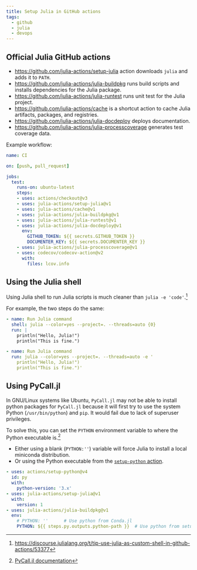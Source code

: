 ```yaml
---
title: Setup Julia in GitHub actions
tags:
  - github
  - julia
  - devops
---
```


## Official Julia GitHub actions

- https://github.com/julia-actions/setup-julia action downloads `julia` and adds it to `PATH`.
- https://github.com/julia-actions/julia-buildpkg runs build scripts and installs dependencies for the Julia package.
- https://github.com/julia-actions/julia-runtest runs unit test for the Julia project.
- https://github.com/julia-actions/cache is a shortcut action to cache Julia artifacts, packages, and registries.
- https://github.com/julia-actions/julia-docdeploy deploys documentation.
- https://github.com/julia-actions/julia-processcoverage generates test coverage data.

Example workflow:

```yaml
name: CI

on: [push, pull_request]

jobs:
  test:
    runs-on: ubuntu-latest
    steps:
    - uses: actions/checkout@v3
    - uses: julia-actions/setup-julia@v1
    - uses: julia-actions/cache@v1
    - uses: julia-actions/julia-buildpkg@v1
    - uses: julia-actions/julia-runtest@v1
    - uses: julia-actions/julia-docdeploy@v1
      env:
        GITHUB_TOKEN: ${{ secrets.GITHUB_TOKEN }}
        DOCUMENTER_KEY: ${{ secrets.DOCUMENTER_KEY }}
    - uses: julia-actions/julia-processcoverage@v1
    - uses: codecov/codecov-action@v2
      with:
        files: lcov.info
```

## Using the Julia shell

Using Julia shell to run Julia scripts is much cleaner than `julia -e 'code'`.[^juliashell]

For example, the two steps do the same:

```yaml
- name: Run Julia command
  shell: julia --color=yes --project=. --threads=auto {0}
  run: |
    println("Hello, Julia!")
    println("This is fine.")

- name: Run Julia command
  run: julia --color=yes --project=. --threads=auto -e '
    println("Hello, Julia!")
    println("This is fine.")'
```

[^juliashell]: https://discourse.julialang.org/t/tip-use-julia-as-custom-shell-in-github-actions/53377

## Using PyCall.jl

In GNU/Linux systems like Ubuntu, `PyCall.jl` may not be able to install python packages for `PyCall.jl` because it will first try to use the system Python (`/usr/bin/python`) and `pip`. It would fail due to lack of superuser privileges.

To solve this, you can set the `PYTHON` environment variable to where the Python executable is.[^pycalljldocs]

- Either using a blank (`PYTHON:''`) variable will force Julia to install a local miniconda distribution.
- Or using the Python executable from the [`setup-python` action](https://github.com/marketplace/actions/setup-python).

[^pycalljldocs]: [PyCall.jl documentation](https://github.com/JuliaPy/PyCall.jl#specifying-the-python-version)

```yaml
- uses: actions/setup-python@v4
  id: py
  with:
    python-version: '3.x'
- uses: julia-actions/setup-julia@v1
  with:
    version: 1
- uses: julia-actions/julia-buildpkg@v1
  env:
    # PYTHON: ''      # Use python from Conda.jl
    PYTHON: ${{ steps.py.outputs.python-path }}  # Use python from setup-python
```
